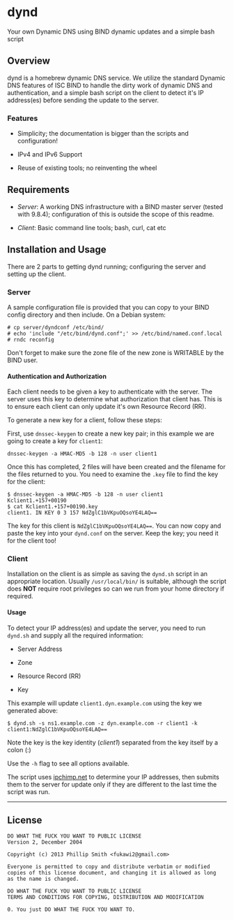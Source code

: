 <!---
Test changes using: http://daringfireball.net/projects/markdown/dingus
-->

# dynd

Your own Dynamic DNS using BIND dynamic updates and a simple bash script

## Overview

dynd is a homebrew dynamic DNS service. We utilize the standard Dynamic DNS
features of ISC BIND to handle the dirty work of dynamic DNS and
authentication, and a simple bash script on the client to detect it's IP
address(es) before sending the update to the server.

### Features

* Simplicity; the documentation is bigger than the scripts and configuration!

* IPv4 and IPv6 Support

* Reuse of existing tools; no reinventing the wheel

## Requirements

* *Server*: A working DNS infrastructure with a BIND master server (tested
with 9.8.4); configuration of this is outside the scope of this readme.

* *Client*: Basic command line tools; bash, curl, cat etc

## Installation and Usage

There are 2 parts to getting dynd running; configuring the server and setting
up the client.

### Server

A sample configuration file is provided that you can copy to your BIND config
directory and then include. On a Debian system:

    # cp server/dyndconf /etc/bind/ 
    # echo 'include "/etc/bind/dynd.conf";' >> /etc/bind/named.conf.local
    # rndc reconfig

Don't forget to make sure the zone file of the new zone is WRITABLE by the BIND
user.

#### Authentication and Authorization

Each client needs to be given a key to authenticate with the server. The server
uses this key to determine what authorization that client has. This is to
ensure each client can only update it's own Resource Record (RR).

To generate a new key for a client, follow these steps:

First, use `dnssec-keygen` to create a new key pair; in this example we are
going to create a key for `client1`:

    dnssec-keygen -a HMAC-MD5 -b 128 -n user client1

Once this has completed, 2 files will have been created and the filename for
the files returned to you. You need to examine the `.key` file to find the key
for the client:

    $ dnssec-keygen -a HMAC-MD5 -b 128 -n user client1
    Kclient1.+157+00190
    $ cat Kclient1.+157+00190.key
    client1. IN KEY 0 3 157 NdZglC1bVKpuOQsoYE4LAQ==

The key for this client is `NdZglC1bVKpuOQsoYE4LAQ==`. You can now copy and
paste the key into your `dynd.conf` on the server. Keep the key; you need it
for the client too!

### Client

Installation on the client is as simple as saving the `dynd.sh` script in an
appropriate location. Usually `/usr/local/bin/` is suitable, although the script
does **NOT** require root privileges so can we run from your home directory if
required.

#### Usage

To detect your IP address(es) and update the server, you need to run `dynd.sh`
and supply all the required information:

* Server Address

* Zone

* Resource Record (RR)

* Key

This example will update `client1.dyn.example.com` using the key we generated
above:

    $ dynd.sh -s ns1.example.com -z dyn.example.com -r client1 -k client1:NdZglC1bVKpuOQsoYE4LAQ==

Note the key is the key identity (*client1*) separated from the key itself
by a colon (:)

Use the `-h` flag to see all options available.

The script uses [ipchimp.net](http://ipchimp.net) to determine your IP
addresses, then submits them to the server for update only if they are
different to the last time the script was run.

---

## License

    DO WHAT THE FUCK YOU WANT TO PUBLIC LICENSE
    Version 2, December 2004

    Copyright (c) 2013 Phillip Smith <fukawi2@gmail.com>

    Everyone is permitted to copy and distribute verbatim or modified
    copies of this license document, and changing it is allowed as long
    as the name is changed.

    DO WHAT THE FUCK YOU WANT TO PUBLIC LICENSE
    TERMS AND CONDITIONS FOR COPYING, DISTRIBUTION AND MODIFICATION

    0. You just DO WHAT THE FUCK YOU WANT TO.
